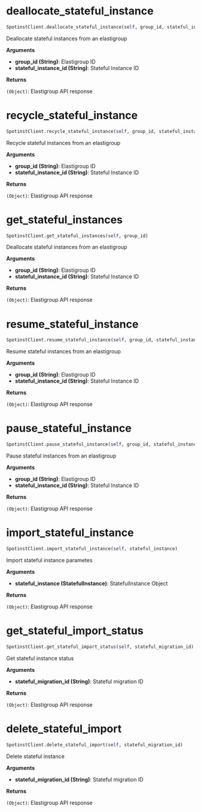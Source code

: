 <h1 id="spotinst_sdk.SpotinstClient.deallocate_stateful_instance">deallocate_stateful_instance</h1>

```python
SpotinstClient.deallocate_stateful_instance(self, group_id, stateful_instance_id)
```

Deallocate stateful instances from an elastigroup

__Arguments__

- __group_id (String)__: Elastigroup ID
- __stateful_instance_id (String)__: Stateful Instance ID

__Returns__

`(Object)`: Elastigroup API response

<h1 id="spotinst_sdk.SpotinstClient.recycle_stateful_instance">recycle_stateful_instance</h1>

```python
SpotinstClient.recycle_stateful_instance(self, group_id, stateful_instance_id)
```

Recycle stateful instances from an elastigroup

__Arguments__

- __group_id (String)__: Elastigroup ID
- __stateful_instance_id (String)__: Stateful Instance ID

__Returns__

`(Object)`: Elastigroup API response

<h1 id="spotinst_sdk.SpotinstClient.get_stateful_instances">get_stateful_instances</h1>

```python
SpotinstClient.get_stateful_instances(self, group_id)
```

Deallocate stateful instances from an elastigroup

__Arguments__

- __group_id (String)__: Elastigroup ID
- __stateful_instance_id (String)__: Stateful Instance ID

__Returns__

`(Object)`: Elastigroup API response

<h1 id="spotinst_sdk.SpotinstClient.resume_stateful_instance">resume_stateful_instance</h1>

```python
SpotinstClient.resume_stateful_instance(self, group_id, stateful_instance_id)
```

Resume stateful instances from an elastigroup

__Arguments__

- __group_id (String)__: Elastigroup ID
- __stateful_instance_id (String)__: Stateful Instance ID

__Returns__

`(Object)`: Elastigroup API response

<h1 id="spotinst_sdk.SpotinstClient.pause_stateful_instance">pause_stateful_instance</h1>

```python
SpotinstClient.pause_stateful_instance(self, group_id, stateful_instance_id)
```

Pause stateful instances from an elastigroup

__Arguments__

- __group_id (String)__: Elastigroup ID
- __stateful_instance_id (String)__: Stateful Instance ID

__Returns__

`(Object)`: Elastigroup API response

<h1 id="spotinst_sdk.SpotinstClient.import_stateful_instance">import_stateful_instance</h1>

```python
SpotinstClient.import_stateful_instance(self, stateful_instance)
```

Import stateful instance parametes

__Arguments__

- __stateful_instance (StatefulInstance)__: StatefulInstance Object

__Returns__

`(Object)`: Elastigroup API response

<h1 id="spotinst_sdk.SpotinstClient.get_stateful_import_status">get_stateful_import_status</h1>

```python
SpotinstClient.get_stateful_import_status(self, stateful_migration_id)
```

Get stateful instance status

__Arguments__

- __stateful_migration_id (String)__: Stateful migration ID

__Returns__

`(Object)`: Elastigroup API response

<h1 id="spotinst_sdk.SpotinstClient.delete_stateful_import">delete_stateful_import</h1>

```python
SpotinstClient.delete_stateful_import(self, stateful_migration_id)
```

Delete stateful instance

__Arguments__

- __stateful_migration_id (String)__: Stateful migration ID

__Returns__

`(Object)`: Elastigroup API response

